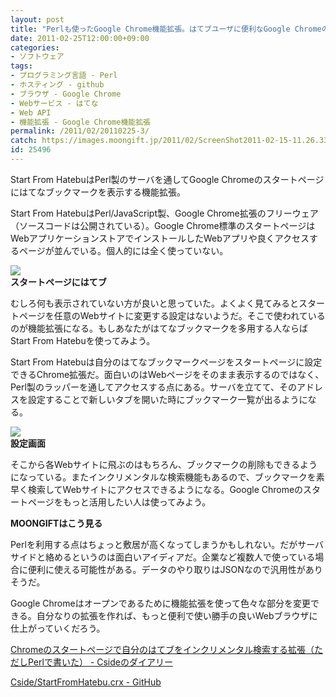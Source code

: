 ```yaml
---
layout: post
title: "Perlも使ったGoogle Chrome機能拡張。はてブユーザに便利なGoogle Chromeのスタートページ「Start From Hatebu」"
date: 2011-02-25T12:00:00+09:00
categories:
- ソフトウェア
tags: 
- プログラミング言語 - Perl
- ホスティング - github
- ブラウザ - Google Chrome
- Webサービス - はてな
- Web API
- 機能拡張 - Google Chrome機能拡張
permalink: /2011/02/20110225-3/
catch: https://images.moongift.jp/2011/02/ScreenShot2011-02-15-11.26.33_thumb.png
id: 25496
---
```

Start From HatebuはPerl製のサーバを通してGoogle Chromeのスタートページにはてなブックマークを表示する機能拡張。

  

Start From HatebuはPerl/JavaScript製、Google Chrome拡張のフリーウェア（ソースコードは公開されている）。Google Chrome標準のスタートページはWebアプリケーションストアでインストールしたWebアプリや良くアクセスするページが並んでいる。個人的には全く使っていない。

  

![](https://images.moongift.jp/2011/02/ScreenShot2011-02-15-11.27.14_thumb.png)  
**スタートページにはてブ**

  

むしろ何も表示されていない方が良いと思っていた。よくよく見てみるとスタートページを任意のWebサイトに変更する設定はないようだ。そこで使われているのが機能拡張になる。もしあなたがはてなブックマークを多用する人ならばStart From Hatebuを使ってみよう。

  
<!--more-->  

Start From Hatebuは自分のはてなブックマークページをスタートページに設定できるChrome拡張だ。面白いのはWebページをそのまま表示するのではなく、Perl製のラッパーを通してアクセスする点にある。サーバを立てて、そのアドレスを設定することで新しいタブを開いた時にブックマーク一覧が出るようになる。

  

![](https://images.moongift.jp/2011/02/ScreenShot2011-02-15-11.26.33_thumb.png)  
**設定画面**

  

そこから各Webサイトに飛ぶのはもちろん、ブックマークの削除もできるようになっている。またインクリメンタルな検索機能もあるので、ブックマークを素早く検索してWebサイトにアクセスできるようになる。Google Chromeのスタートページをもっと活用したい人は使ってみよう。

  
  
  

**MOONGIFTはこう見る**

  

Perlを利用する点はちょっと敷居が高くなってしまうかもしれない。だがサーバサイドと絡めるというのは面白いアイディアだ。企業など複数人で使っている場合に便利に使える可能性がある。データのやり取りはJSONなので汎用性がありそうだ。

  

Google Chromeはオープンであるために機能拡張を使って色々な部分を変更できる。自分なりの拡張を作れば、もっと便利で使い勝手の良いWebブラウザに仕上がっていくだろう。

  

[Chromeのスタートページで自分のはてブをインクリメンタル検索する拡張（ただしPerlで書いた） - Csideのダイアリー](http://d.hatena.ne.jp/Cside/20110214/p1)

  

[Cside/StartFromHatebu.crx - GitHub](https://github.com/Cside/StartFromHatebu.crx/)

